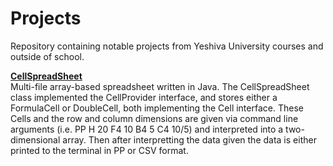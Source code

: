 # Projects
Repository containing notable projects from Yeshiva University courses and outside of school.

<p><a href = "https://github.com/YaakovBaker/Projects/tree/main/YeshivaUniversityCS/IntroToCS/SpreadSheet"><Strong>CellSpreadSheet</Strong></a>
  <br>Multi-file array-based spreadsheet written in Java. The CellSpreadSheet class implemented the CellProvider interface, and stores either a FormulaCell or DoubleCell, both implementing the Cell interface. These Cells and the row and column dimensions are given via command line arguments (i.e. PP H 20 F4 10 B4 5 C4 10/5) and interpreted into a two-dimensional array. Then after interpretting the data given the data is either printed to the terminal in PP or CSV format.</P>

